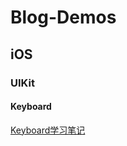 # Blog-Demos

## iOS
### UIKit
#### Keyboard
[Keyboard学习笔记](https://engili.github.io/blog/2018/04/01/keyboards-notes/)


